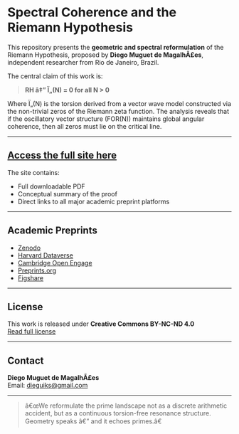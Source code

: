 # Spectral Coherence and the Riemann Hypothesis

This repository presents the **geometric and spectral reformulation** of the Riemann Hypothesis, proposed by **Diego Muguet de MagalhÃ£es**, independent researcher from Rio de Janeiro, Brazil.

The central claim of this work is:

> **RH â‡” Ï„(N) = 0 for all N > 0**

Where Ï„(N) is the torsion derived from a vector wave model constructed via the non-trivial zeros of the Riemann zeta function. The analysis reveals that if the oscillatory vector structure (FOR(N)) maintains global angular coherence, then all zeros must lie on the critical line.

---

## [Access the full site here](https://diegomuguetrj.github.io/Riemann-proof/)

The site contains:
- Full downloadable PDF
- Conceptual summary of the proof
- Direct links to all major academic preprint platforms

---

## Academic Preprints

- [Zenodo](https://zenodo.org/records/15284466)  
- [Harvard Dataverse](https://dataverse.harvard.edu/dataset.xhtml?persistentId=doi:10.7910/DVN/IUN9GR)  
- [Cambridge Open Engage](https://www.cambridge.org/engage/coe/article-details/680f0075e561f77ed423c8ee)  
- [Preprints.org](https://www.preprints.org/manuscript/202504.1534/v2)  
- [Figshare](https://figshare.com/articles/journal_contribution/Spectral_Coherence_and_Geometric_Reformulation_of_the_Riemann_Hypothesis_via_Torsion-Free_Vector_Waves/28792004)

---

## License

This work is released under **Creative Commons BY-NC-ND 4.0**  
[Read full license](https://creativecommons.org/licenses/by-nc-nd/4.0/)

---

## Contact

**Diego Muguet de MagalhÃ£es**  
Email: [dieguiks@gmail.com](mailto:dieguiks@gmail.com)

---

> â€œWe reformulate the prime landscape not as a discrete arithmetic accident, but as a continuous torsion-free resonance structure. Geometry speaks â€” and it echoes primes.â€
